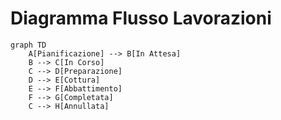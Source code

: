 # Diagramma Flusso Lavorazioni

```mermaid
graph TD
    A[Pianificazione] --> B[In Attesa]
    B --> C[In Corso]
    C --> D[Preparazione]
    D --> E[Cottura]
    E --> F[Abbattimento]
    F --> G[Completata]
    C --> H[Annullata]
